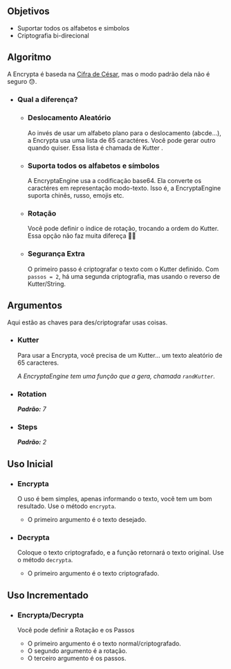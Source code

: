 ## Objetivos
- Suportar todos os alfabetos e simbolos
- Criptografia bi-direcional

## Algoritmo
A Encrypta é baseda na [Cifra de César](https://pt.wikipedia.org/wiki/Cifra_de_C%C3%A9sar), mas o modo padrão dela não é seguro 😓.

* ### Qual a diferença?
  * ### Deslocamento Aleatório
    Ao invés de usar um alfabeto plano para o deslocamento (abcde...), a Encrypta usa uma lista de 65 caractéres. Você pode gerar outro quando quiser. Essa lista é chamada de Kutter .

  * ### Suporta todos os alfabetos e símbolos
    A EncryptaEngine usa a codificação base64. Ela converte os caractéres em representação modo-texto. Isso é, a EncryptaEngine suporta chinês, russo, emojis etc.

  * ### Rotação
    Você pode definir o índice de rotação, trocando a ordem do Kutter. Essa opção não faz muita difereça 🤷‍♂️

  * ### Segurança Extra
    O primeiro passo é criptografar o texto com o Kutter definido. Com `passos = 2`, há uma segunda criptografia, mas usando o reverso de Kutter/String.

## Argumentos
Aqui estão as chaves para des/criptografar usas coisas.
* ### Kutter
  Para usar a Encrypta, você precisa de um Kutter... um texto aleatório de 65 caracteres. 

  _A EncryptaEngine tem uma função que a gera, chamada `randKutter`._

* ### Rotation
  _**Padrão:** 7_

* ### Steps
  _**Padrão:** 2_

## Uso Inicial
* ### Encrypta
  O uso é bem simples, apenas informando o texto, você tem um bom resultado. Use o método `encrypta`.

  - O primeiro argumento é o texto desejado.

* ### Decrypta
  Coloque o texto criptografado, e a função retornará o texto original. Use o método `decrypta`.
  
  - O primeiro argumento é o texto criptografado.


## Uso Incrementado
* ### Encrypta/Decrypta
  Você pode definir a Rotação e os Passos 
  
  - O primeiro argumento é o texto normal/criptografado.
  - O segundo argumento é a rotação.
  - O terceiro argumento é os passos.
